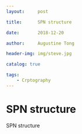```yaml
---
layout:     post

title:      SPN structure

date:       2018-12-20

author:     Augustine Tong

header-img: img/steve.jpg

catalog: true

tags:
    - Crptography
---
```


# SPN structure
SPN structure